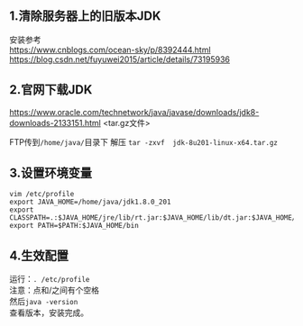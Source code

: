 ## 1.清除服务器上的旧版本JDK
安装参考  
https://www.cnblogs.com/ocean-sky/p/8392444.html  
https://blog.csdn.net/fuyuwei2015/article/details/73195936
## 2.官网下载JDK
https://www.oracle.com/technetwork/java/javase/downloads/jdk8-downloads-2133151.html <tar.gz文件>  

FTP传到`/home/java/`目录下
解压 `tar -zxvf  jdk-8u201-linux-x64.tar.gz`  

## 3.设置环境变量
```
vim /etc/profile
export JAVA_HOME=/home/java/jdk1.8.0_201
export CLASSPATH=.:$JAVA_HOME/jre/lib/rt.jar:$JAVA_HOME/lib/dt.jar:$JAVA_HOME/lib/tools.jar
export PATH=$PATH:$JAVA_HOME/bin
```
## 4.生效配置  
运行：`. /etc/profile`           
注意：点和/之间有个空格   
然后`java -version `  
查看版本，安装完成。


